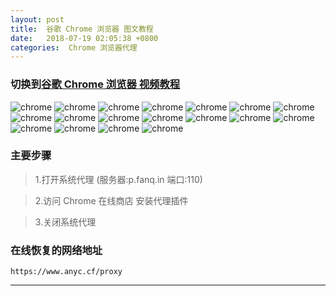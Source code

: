 ```yaml
---
layout: post
title:  谷歌 Chrome 浏览器 图文教程
date:   2018-07-19 02:05:38 +0800
categories:  Chrome 浏览器代理
---
```


### 切换到[谷歌 Chrome 浏览器 **视频教程**](/2018/07/chrome/ "Chrome")

![chrome](/assets/images/chrome/chrome1.png "Chrome")
![chrome](/assets/images/chrome/chrome2.png "Chrome")
![chrome](/assets/images/chrome/chrome3.png "Chrome")
![chrome](/assets/images/chrome/chrome4.png "Chrome")
![chrome](/assets/images/chrome/chrome5.png "Chrome")
![chrome](/assets/images/chrome/chrome6.png "Chrome")
![chrome](/assets/images/chrome/chrome7.png "Chrome")
![chrome](/assets/images/chrome/chrome8.png "Chrome")
![chrome](/assets/images/chrome/chrome9.png "Chrome")
![chrome](/assets/images/chrome/chrome10.png "Chrome")
![chrome](/assets/images/chrome/chrome11.png "Chrome")
![chrome](/assets/images/chrome/chrome12.png "Chrome")
![chrome](/assets/images/chrome/chrome13.png "Chrome")
![chrome](/assets/images/chrome/chrome14.png "Chrome")
![chrome](/assets/images/chrome/chrome15.png "Chrome")
![chrome](/assets/images/chrome/chrome16.png "Chrome")
![chrome](/assets/images/chrome/chrome17.png "Chrome")
![chrome](/assets/images/chrome/chrome18.png "Chrome")

### 主要步骤

>1.打开系统代理 (服务器:p.fanq.in 端口:110)

>2.访问 Chrome 在线商店 安装代理插件

>3.关闭系统代理

### 在线恢复的网络地址

```
https://www.anyc.cf/proxy
```
****

